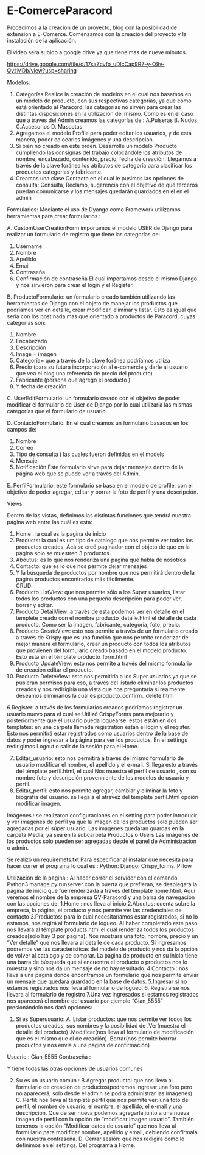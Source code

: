 # E-ComerceParacord


Procedimos a la creación de un proyecto, blog con la posibilidad de extension a E-Comerce. Comenzamos con la creación del proyecto y la instalación de la aplicación.

El video sera subido a google drive ya que tiene mas de nueve minutos.

https://drive.google.com/file/d/17saZcvfo_uDlcCap9R7-y-Q9v-QyzMDb/view?usp=sharing


Modelos:

1.  Categorías:Realice la creación de modelos en el cual nos basamos en un modelo de  producto, con sus respectivas categorías, ya que como está orientado al Paracord, las categorías no sirven para crear las distintas disposiciones en la utilización del mismo. Como es en el caso que a través del Admin creamos las categorías de :
            A.Pulseras 
             B. Nudos 
             C.Accesorios 
              D. Mascotas 
2. Agregamos el modelo Profile para poder editar los usuarios, y de esta manera, poder colocarles imágenes y una descripción.
3. Si bien no creado en este orden. Desarrolle un modelo Producto cumpliendo las consignas del trabajo colocándole los atributos de nombre, encabezado, contenido, precio, fecha de creación. Llegamos a través de la clave foránea los atributos de categoría para clasificar los productos categorias y fabricante.
4. Creamos una clase Contacto en el cual le pusimos las opciones de consulta: Consulta, Reclamo, sugerencia con el objetivo de qué terceros puedan comunicarse y los mensajes quedarán guardados en el en el  admin


Formularios:
Mediante el uso de Dyango como Framework utilizamos herramientas para crear formularios :

A. CustomUserCreationForm  importamos el modelo USER  de Django para realizar un formulario de registro que tiene las categorías de: 
1. Username 
2. Nombre
3. Apellido
4. Email
5. Contraseña
6. Confirmación de contraseña
El cual importamos desde el mismo Django y nos sirvieron para crear el login y el Register.

B. ProductoFormulario: un formulario creado también utilizando las herramientas de Django con el objeto de manejar los productos que podríamos ver en detalle, crear modificar, eliminar y listar. Esto es igual que seria con los post nada mas que orientado a productos de Paracord, cuyas categorías son:
1. Nombre
2. Encabezado
3. Descripción
4. Image = imagen
5. Categoría= que a través de la clave foránea podríamos utiliza
6.  Precio (para su futura incorporación al e-comercie y darle al usuario que vea el blog una referencia de precio del producto)
7. Fabricante (persona que agrego el producto )
8. Y fecha de creación

C. UserEditFormulario: un formulario creado con el objetivo de poder modificar el formulario de User de Django por lo cual utilizaría las mismas categorías que el formulario de usuario

D. ContactoFormulario: En el cual creamos un formulario basados en los campos de:
1. Nombre 
2. Correo
3. Tipo de consulta ( las cuales fueron definidas en el models
4. Mensaje 
5. Notificación
Éste formulario sirve para dejar mensajes dentro de la página web que se puede ver a través del Admin.

E. PerfilFormulario: este formulario se basa en el modelo de profile, con el objetivo de poder agregar, editar y borrar la foto de perfil y una descripción.

Views:

Dentro de las vistas, definimos las distintas funciones que tendrá nuestra página web entre las cuál es esta:
1. Home : la cual es la pagina de inicio
2. Products: la cual es um tipo de catalogo que nos permite ver todos los productos creados. Acá se creó paginador con el objeto de que en la pagina solo se muestren 3 productos.
3. Aboutus: es lo que nos renderiza una pagina que habla de nosotros
4. Contacto: que es lo que nos permite dejar mensajes 
5. Y la búsqueda de productos por nombre que nos permitirá dentro de la pagina productos encontrarlos más fácilmente.    
CRUD:
1. Producto ListView: que nos permite sólo a los Super usuarios, listar todos los productos con una pequeña descripción para poder ver, borrar y editar.
2. Producto DetailView: a través de esta podemos ver en detalle en el templete creado con el nombre producto_detalle.html el detalle de cada producto. Como ser la imagen, fabricante, categoría, foto, precio.
3. Producto CreateView: esto nos permite a través de un formulario creado a través de Krispy que es una función que nos permite renderizar de mejor manera el formulario, crear un producto con todos los atributos que provienen del formulario creado basado en el modelo producto. Esto esta en el témplate producto_form.html
4. Producto UpdateView: esto nos permite a través del mismo formulario de creación editar el producto.
5. Producto DeleteView: esto nos permitiría a los Super usuarios ya que se pusieran permisos para eso, a través del listado eliminar los productos creados y nos redirigiría una vista que nos preguntaría si realmente deseamos eliminarlos la cual es producto_confirm_ delete.html

6.Register: a través de los formularios creados podríamos registrar un usuario nuevo para el cual se Utilizó CrispyForms para mejorarlo y posteriormente que el usuario pueda loquearse: estos están en dos templates: en una carpeta llamada registration están el login y el register. Esto nos permitirá estar registrados como usuarios dentro de la base de datos y poder ingresar a la página para ver los productos. En el settings redirigimos Logout o salir de la sesión para el Home.

7. Editar_usuario: esto nos permitirá a través del mismo formulario de usuario modificar el nombre, el apellido y el e-mail. Si llega esto a través del témplate perfil.html, el cual Nos muestra el perfil de usuario , con su nombre foto y descripción provenniente de los modelos de usuario y perfil. 
8. Editar_perfil: esto nos permite agregar, cambiar y eliminar la foto y biografía del usuario. se llega a  el atravez del témplate perfil.html opción modificar imagen.


Imágenes : se realizaron configuraciones en el setting para poder introducir y ver imágenes de perfil ya que la imagen de los productos solo pueden ser agregadas por el súper usuario. Las imágenes quedaran guardas en la carpeta Media, ya sea en la subcarpeta Productos o Users
Las imágenes de los productos solo pueden ser agregadas desde el panel de Administracion o admin.

Se realizo un requiremets.txt Para especificar al instalar que necesita para hacer correr el programa  lo cual es :
Python:
Django:
Crispy_forms.
Pillow


Utilización de la pagina :
Al hacer correr el servidor con el comando Python3 manage.py runserver con la puerta que prefieran, se desplegará la página de inicio que fue renderizada a través del témplate home.html. Aquí veremos el nombre de la empresa GV-Paracord y una barra de navegación con las opciones de:
1.Home : nos lleva al inicio
2.Aboutus: cuenta sobre la empresa, la página, el producto y nos permite ver las credenciales de contacto
3.Productos: para lo cual necesitaríamos estar registrados, si no lo  estamos, nos regirá al formulario de logueo. Al haber completado este paso nos llevara al témplate products.html el cual renderiza todos los productos creados(solo hay 3 por pagina). Nos mostrara una foto, nombre, precio y un “Ver detalle” que nos llevara al detalle de cada producto.
Si ingresamos podremos ver las características del modelo de producto y nos da la opción de volver al catalogo y de comprar.
La pagina de producto en su inicio tiene una barra de búsqueda que si encuentra el producto o productos nos lo muestra y sino nos da un mensaje de no hay resultado.
4.Contacto : nos lleva a una pagina donde encontramos un formulario que nos permite enviar un mensaje que quedara guardado en la base de datos.
5.Ingresar si no estamos registrados nos lleva al formulario de logueo. 
6. Registrarse nos llevara al formulario de registro
7.Una vez ingresados si estamos registrados nos aparecerá el nombre del usuario por ejemplo “Gian_5555” presionándolo nos dará opciones:

1. Si es Superusuario:
A. Listar productos: que nos permite ver todos los productos creados, sus nombres y la posibilidad de .Ver(muestra el detalle del producto) .Modificar(nos lleva al formulario de modificación que es el mismo que el de creación) .Borrar(nos permite borrrar productos y nos envía a una pagina de confirmación)

Usuario : Gian_5555
Contraseña : 

Y tiene todas las otras opciones de usuarios comunes

2. Su es un usuario común :
B.Agregar producto: que nos lleva al formulario de creacion de productos(podremos ingresar una foto pero no aparecerá, solo desde el admin se podrá administrar las imagenes)
C. Perfil: nos lleva al témplate perfil que nos permite ver: una foto del perfil, el nombre de usuario, el nombre, el apellido, el e-mail y una descripcion. Que de ser nueva podemos agregarla junto a una nueva imagen de perfil con la opción de “modificar imagen usuario”.
También tenemos la opción “Modificar datos de usuario” que nos lleva al formulario para modificar nombre, apellido y email, debiendo confírmala con nuestra contraseña.
D. Cerrar sesión: que nos redigira como lo definimos en el settings. Del programa a Home. 




